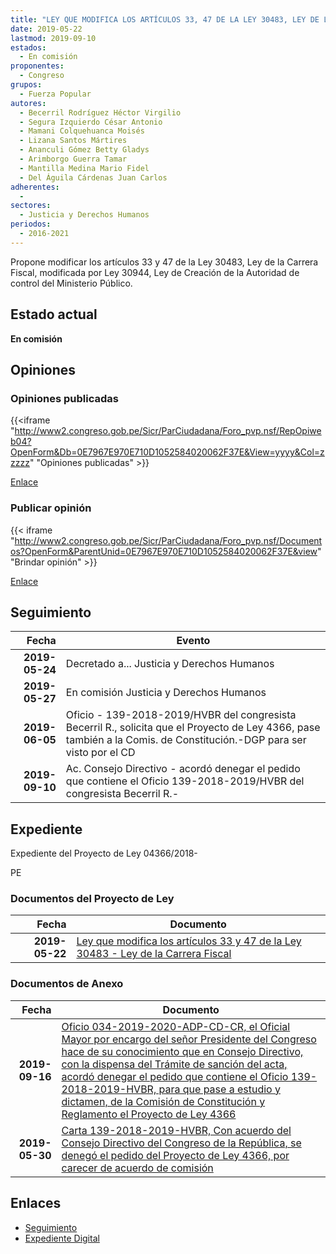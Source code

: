 ```yaml
---
title: "LEY QUE MODIFICA LOS ARTÍCULOS 33, 47 DE LA LEY 30483, LEY DE LA CARRERA FISCAL"
date: 2019-05-22
lastmod: 2019-09-10
estados: 
  - En comisión
proponentes: 
  - Congreso
grupos: 
  - Fuerza Popular
autores: 
  - Becerril Rodríguez Héctor Virgilio
  - Segura Izquierdo César Antonio
  - Mamani Colquehuanca Moisés
  - Lizana Santos Mártires
  - Ananculi Gómez Betty Gladys
  - Arimborgo Guerra Tamar
  - Mantilla Medina Mario Fidel
  - Del Águila Cárdenas Juan Carlos
adherentes: 
  - 
sectores: 
  - Justicia y Derechos Humanos
periodos: 
  - 2016-2021
---
```


Propone modificar los artículos 33 y 47 de la Ley 30483, Ley de la Carrera Fiscal, modificada por Ley 30944, Ley de Creación de la Autoridad de control del Ministerio Público.


## Estado actual

**En comisión**

## Opiniones

### Opiniones publicadas

{{<iframe "http://www2.congreso.gob.pe/Sicr/ParCiudadana/Foro_pvp.nsf/RepOpiweb04?OpenForm&Db=0E7967E970E710D1052584020062F37E&View=yyyy&Col=zzzzz" "Opiniones publicadas" >}}

[Enlace](http://www2.congreso.gob.pe/Sicr/ParCiudadana/Foro_pvp.nsf/RepOpiweb04?OpenForm&Db=0E7967E970E710D1052584020062F37E&View=yyyy&Col=zzzzz)
### Publicar opinión

{{< iframe "http://www2.congreso.gob.pe/Sicr/ParCiudadana/Foro_pvp.nsf/Documentos?OpenForm&ParentUnid=0E7967E970E710D1052584020062F37E&view" "Brindar opinión" >}}

[Enlace](http://www2.congreso.gob.pe/Sicr/ParCiudadana/Foro_pvp.nsf/Documentos?OpenForm&ParentUnid=0E7967E970E710D1052584020062F37E&view)

## Seguimiento

| Fecha | Evento |
|------:|--------|
| **2019-05-24** | Decretado a... Justicia y Derechos Humanos|
| **2019-05-27** | En comisión Justicia y Derechos Humanos|
| **2019-06-05** | Oficio - 139-2018-2019/HVBR del congresista Becerril R., solicita que el Proyecto de Ley 4366, pase también a la Comis. de Constitución.-DGP para ser visto por el CD|
| **2019-09-10** | Ac. Consejo Directivo - acordó denegar el pedido que contiene el Oficio 139-2018-2019/HVBR del congresista Becerril R.-|


## Expediente

Expediente del Proyecto de Ley 04366/2018-

PE


### Documentos del Proyecto de Ley

| Fecha | Documento |
|------:|--------|
| **2019-05-22** | [Ley que modifica los artículos 33 y 47 de la Ley 30483 - Ley de la Carrera Fiscal](http://www.leyes.congreso.gob.pe/Documentos/2016_2021/Proyectos_de_Ley_y_de_Resoluciones_Legislativas/PL0436620190522.pdf) |

### Documentos de Anexo

| Fecha | Documento |
|------:|--------|
| **2019-09-16** | [Oficio 034-2019-2020-ADP-CD-CR, el Oficial Mayor por encargo del señor Presidente del Congreso hace de su conocimiento que en Consejo Directivo, con la dispensa del Trámite de sanción del acta, acordó denegar el pedido que contiene el Oficio 139-2018-2019-HVBR, para que pase a estudio y dictamen, de la Comisión de Constitución y Reglamento el Proyecto de Ley 4366](http://www.leyes.congreso.gob.pe/Documentos/2016_2021/Oficios/Oficialia_Mayor/OFICIO-034-2019-2020-ADP-CD-CR.pdf) |
| **2019-05-30** | [Carta 139-2018-2019-HVBR, Con acuerdo del Consejo Directivo del Congreso de la República, se denegó el pedido del Proyecto de Ley 4366, por carecer de acuerdo de comisión](http://www.leyes.congreso.gob.pe/Documentos/2016_2021/Consejo_Directivo/Pedidos_Pase_a_Comision/CARTA-139-2018-2019-HVBR.pdf) |

## Enlaces 

- [Seguimiento](http://www2.congreso.gob.pe/Sicr/TraDocEstProc/CLProLey2016.nsf/f7fff46988ca05b1052578e100829cc7/a67857bc2fa44a1905258402007ec048?OpenDocument)
- [Expediente Digital](http://www2.congreso.gob.pe/Sicr/TraDocEstProc/CLProLey2016.nsf/f7fff46988ca05b1052578e100829cc7/a67857bc2fa44a1905258402007ec048?OpenDocument&Click=05257FB7005EB655.eb71d0cf91d8294e05256cdf006b5706/$Body/0.1C6C)

